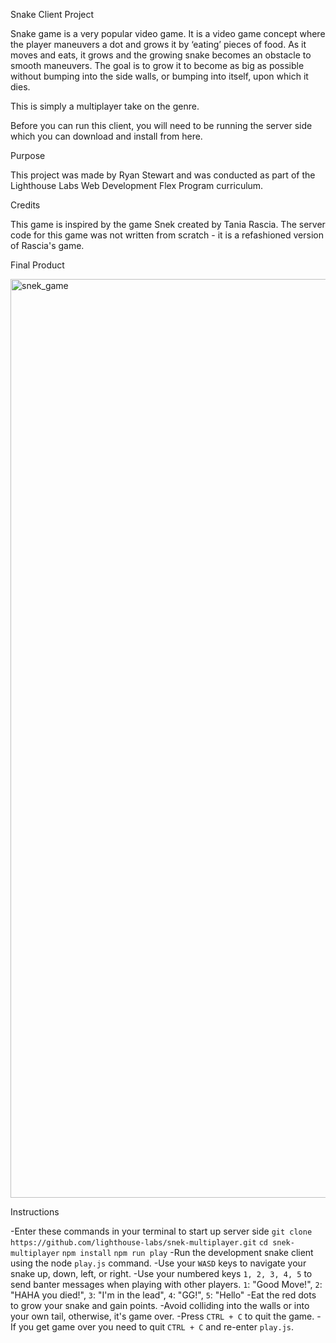Snake Client Project

Snake game is a very popular video game. It is a video game concept where the player maneuvers a dot and grows it by ‘eating’ pieces of food. As it moves and eats, it grows and the growing snake becomes an obstacle to smooth maneuvers. The goal is to grow it to become as big as possible without bumping into the side walls, or bumping into itself, upon which it dies.

This is simply a multiplayer take on the genre.

Before you can run this client, you will need to be running the server side which you can download and install from here.

Purpose

This project was made by Ryan Stewart and was conducted as part of the Lighthouse Labs Web Development Flex Program curriculum.

Credits

This game is inspired by the game Snek created by Tania Rascia. The server code for this game was not written from scratch - it is a refashioned version of Rascia's game.

Final Product

<img width="1470" alt="snek_game" src="https://github.com/ryanstew95/snake-client/assets/127888213/06408074-4212-4f39-a8dd-c14d73dbd336">

Instructions

-Enter these commands in your terminal to start up server side
`git clone https://github.com/lighthouse-labs/snek-multiplayer.git`
`cd snek-multiplayer`
`npm install`
`npm run play`
-Run the development snake client using the node `play.js` command.
-Use your `WASD` keys to navigate your snake up, down, left, or right.
-Use your numbered keys `1, 2, 3, 4, 5` to send banter messages when playing with other players.
  `1`: "Good Move!",
  `2`: "HAHA you died!",
  `3`: "I'm in the lead",
  `4`: "GG!",
  `5`: "Hello"
-Eat the red dots to grow your snake and gain points.
-Avoid colliding into the walls or into your own tail, otherwise, it's game over.
-Press `CTRL + C` to quit the game.
-If you get game over you need to quit `CTRL + C` and re-enter `play.js`.
